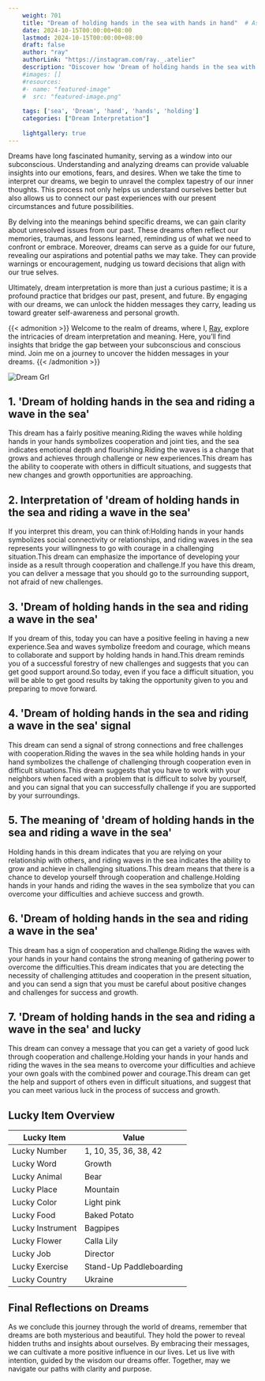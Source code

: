 ```yaml
---
    weight: 701
    title: "Dream of holding hands in the sea with hands in hand"  # Assuming 'title' column exists
    date: 2024-10-15T00:00:00+08:00
    lastmod: 2024-10-15T00:00:00+08:00
    draft: false
    author: "ray"
    authorLink: "https://instagram.com/ray._.atelier"
    description: "Discover how 'Dream of holding hands in the sea with hands in hand' can interpret your future and uncover its significant meanings in your life."
    #images: []
    #resources:
    #- name: "featured-image"
    #  src: "featured-image.png"
    
    tags: ['sea', 'Dream', 'hand', 'hands', 'holding']
    categories: ["Dream Interpretation"]
    
    lightgallery: true
---
```

    
Dreams have long fascinated humanity, serving as a window into our subconscious. Understanding and analyzing dreams can provide valuable insights into our emotions, fears, and desires. When we take the time to interpret our dreams, we begin to unravel the complex tapestry of our inner thoughts. This process not only helps us understand ourselves better but also allows us to connect our past experiences with our present circumstances and future possibilities.

By delving into the meanings behind specific dreams, we can gain clarity about unresolved issues from our past. These dreams often reflect our memories, traumas, and lessons learned, reminding us of what we need to confront or embrace. Moreover, dreams can serve as a guide for our future, revealing our aspirations and potential paths we may take. They can provide warnings or encouragement, nudging us toward decisions that align with our true selves.

Ultimately, dream interpretation is more than just a curious pastime; it is a profound practice that bridges our past, present, and future. By engaging with our dreams, we can unlock the hidden messages they carry, leading us toward greater self-awareness and personal growth.

{{< admonition >}}
Welcome to the realm of dreams, where I, [Ray](https://instagram.com/ray._.atelier), explore the intricacies of dream interpretation and meaning. Here, you’ll find insights that bridge the gap between your subconscious and conscious mind. Join me on a journey to uncover the hidden messages in your dreams.
{{< /admonition >}}

![Dream Grl](https://cdn.pixabay.com/photo/2017/11/02/03/35/gothic-2910057_1280.jpg "Dream Grl")

## 1. 'Dream of holding hands in the sea and riding a wave in the sea'
This dream has a fairly positive meaning.Riding the waves while holding hands in your hands symbolizes cooperation and joint ties, and the sea indicates emotional depth and flourishing.Riding the waves is a change that grows and achieves through challenge or new experiences.This dream has the ability to cooperate with others in difficult situations, and suggests that new changes and growth opportunities are approaching.

## 2. Interpretation of 'dream of holding hands in the sea and riding a wave in the sea'
If you interpret this dream, you can think of:Holding hands in your hands symbolizes social connectivity or relationships, and riding waves in the sea represents your willingness to go with courage in a challenging situation.This dream can emphasize the importance of developing your inside as a result through cooperation and challenge.If you have this dream, you can deliver a message that you should go to the surrounding support, not afraid of new challenges.

## 3. 'Dream of holding hands in the sea and riding a wave in the sea'
If you dream of this, today you can have a positive feeling in having a new experience.Sea and waves symbolize freedom and courage, which means to collaborate and support by holding hands in hand.This dream reminds you of a successful forestry of new challenges and suggests that you can get good support around.So today, even if you face a difficult situation, you will be able to get good results by taking the opportunity given to you and preparing to move forward.

## 4. 'Dream of holding hands in the sea and riding a wave in the sea' signal
This dream can send a signal of strong connections and free challenges with cooperation.Riding the waves in the sea while holding hands in your hand symbolizes the challenge of challenging through cooperation even in difficult situations.This dream suggests that you have to work with your neighbors when faced with a problem that is difficult to solve by yourself, and you can signal that you can successfully challenge if you are supported by your surroundings.

## 5. The meaning of 'dream of holding hands in the sea and riding a wave in the sea'
Holding hands in this dream indicates that you are relying on your relationship with others, and riding waves in the sea indicates the ability to grow and achieve in challenging situations.This dream means that there is a chance to develop yourself through cooperation and challenge.Holding hands in your hands and riding the waves in the sea symbolize that you can overcome your difficulties and achieve success and growth.

## 6. 'Dream of holding hands in the sea and riding a wave in the sea'
This dream has a sign of cooperation and challenge.Riding the waves with your hands in your hand contains the strong meaning of gathering power to overcome the difficulties.This dream indicates that you are detecting the necessity of challenging attitudes and cooperation in the present situation, and you can send a sign that you must be careful about positive changes and challenges for success and growth.

## 7. 'Dream of holding hands in the sea and riding a wave in the sea' and lucky
This dream can convey a message that you can get a variety of good luck through cooperation and challenge.Holding your hands in your hands and riding the waves in the sea means to overcome your difficulties and achieve your own goals with the combined power and courage.This dream can get the help and support of others even in difficult situations, and suggest that you can meet various luck in the process of success and growth.

## Lucky Item Overview
| Lucky Item          | Value              |
|---------------|--------------------|
| Lucky Number        | 1, 10, 35, 36, 38, 42  |
| Lucky Word          | Growth |
| Lucky Animal        | Bear |
| Lucky Place         | Mountain     |
| Lucky Color         | Light pink     |
| Lucky Food          | Baked Potato      |
| Lucky Instrument    | Bagpipes |
| Lucky Flower        | Calla Lily    |
| Lucky Job           | Director       |
| Lucky Exercise      | Stand-Up Paddleboarding  |
| Lucky Country       | Ukraine    |


##  Final Reflections on Dreams

As we conclude this journey through the world of dreams, remember that dreams are both mysterious and beautiful. They hold the power to reveal hidden truths and insights about ourselves. By embracing their messages, we can cultivate a more positive influence in our lives. Let us live with intention, guided by the wisdom our dreams offer. Together, may we navigate our paths with clarity and purpose.
